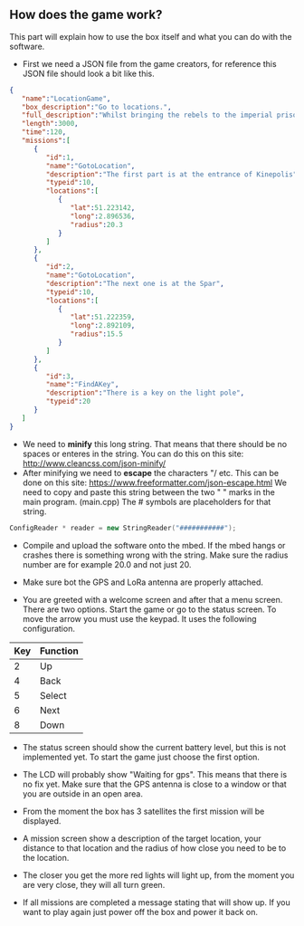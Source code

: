 ## How does the game work? 

This part will explain how to use the box itself and what you can do with the software.
- First we need a JSON file from the game creators, for reference this JSON file should look a bit like this.
```json
{
   "name":"LocationGame",
   "box_description":"Go to locations.",
   "full_description":"Whilst bringing the rebels to the imperial prison, your stardestroyer got shot. Retrieve the lost communicator parts to contact an extraction team",
   "length":3000,
   "time":120,
   "missions":[
      {
         "id":1,
         "name":"GotoLocation",
         "description":"The first part is at the entrance of Kinepolis",
         "typeid":10,
         "locations":[
            {
               "lat":51.223142,
               "long":2.896536,
               "radius":20.3
            }
         ]
      },
      {
         "id":2,
         "name":"GotoLocation",
         "description":"The next one is at the Spar",
         "typeid":10,
         "locations":[
            {
               "lat":51.222359,
               "long":2.892109,
               "radius":15.5
            }
         ]
      },
      {
         "id":3,
         "name":"FindAKey",
         "description":"There is a key on the light pole",
         "typeid":20
      }
   ]
}
```

- We need to **minify** this long string. That means that there should be no spaces or enteres in the string. You can do this on this site: 
http://www.cleancss.com/json-minify/ 
- After minifying we need to **escape** the characters "/ etc. This can be done on this site:
https://www.freeformatter.com/json-escape.html
We need to copy and paste this string between the two  " " marks in the main program. (main.cpp) 
The # symbols are placeholders for that string.
```cpp
ConfigReader * reader = new StringReader("###########");
```

- Compile and upload the software onto the mbed. If the mbed hangs or crashes there is something wrong with the string. Make sure the radius number are for example 20.0 and not just 20.

- Make sure bot the GPS and LoRa antenna are properly attached.

- You are greeted with a welcome screen and after that a menu screen. There are two options. Start the game or go to the status screen. To move the arrow you must use the keypad. It uses the following configuration.

|Key|Function|
|-------|---------|
|2|Up|
|4|Back|
|5|Select|
|6|Next|
|8|Down|

- The status screen should show the current battery level, but this is not implemented yet. To start the game just choose the first option.

- The LCD will probably show "Waiting for gps". This means that there is no fix yet. Make sure that the GPS antenna is close to a window or that you are outside in an open area. 

- From the moment the box has 3 satellites the first mission will be displayed. 

- A mission screen show a description of the target location, your distance to that location and the radius of how close you need to be to the location. 

- The closer you get the more red lights will light up, from the moment you are very close, they will all turn green. 

- If all missions are completed a message stating that will show up. If you want to play again just power off the box and power it back on.

